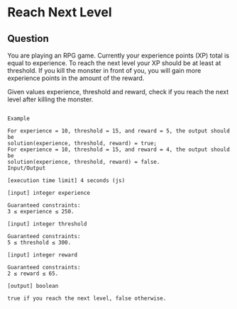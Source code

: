 # Reach Next Level

## Question

You are playing an RPG game. Currently your experience points (XP) total is equal to experience. To reach the next level your XP should be at least at threshold. If you kill the monster in front of you, you will gain more experience points in the amount of the reward.

Given values experience, threshold and reward, check if you reach the next level after killing the monster.

```

Example

For experience = 10, threshold = 15, and reward = 5, the output should be
solution(experience, threshold, reward) = true;
For experience = 10, threshold = 15, and reward = 4, the output should be
solution(experience, threshold, reward) = false.
Input/Output

[execution time limit] 4 seconds (js)

[input] integer experience

Guaranteed constraints:
3 ≤ experience ≤ 250.

[input] integer threshold

Guaranteed constraints:
5 ≤ threshold ≤ 300.

[input] integer reward

Guaranteed constraints:
2 ≤ reward ≤ 65.

[output] boolean

true if you reach the next level, false otherwise.

```
